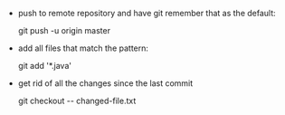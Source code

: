 * push to remote repository and have git remember that as the default:

    git push -u origin master

* add all files that match the pattern:

    git add '*.java'

* get rid of all the changes since the last commit

    git checkout -- changed-file.txt
